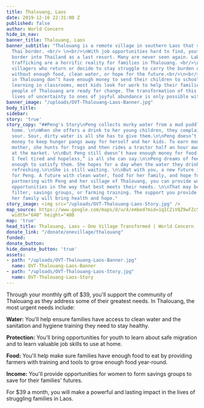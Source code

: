 ```yaml
---
title: Thalouang, Laos
date: 2019-12-16 22:31:00 Z
published: false
author: World Concern
hide_in_nav: 
banner_title: Thalouang, Laos
banner_subtitle: "Thalouang is a remote village in southern Laos that sits near the
  Thai border. <br/> \n<br/>\nWith job opportunities hard to find, youth cross the
  border into Thailand as a last resort. Many are never seen again. Labor and sex
  trafficking are a horrific reality for families in Thalouang. <br/>\n<br/>\nThe
  villagers who return or decide to stay struggle to carry the burden of surviving
  without enough food, clean water, or hope for the future.<br/>\n<br/>\nFamilies
  in Thalouang don’t have enough money to send their children to school. Instead of
  learning in classrooms, most kids look for work to help their families survive.<br/>\n<br/>\nThe
  people of Thalouang are ready for change. The transformation of this community from
  lives of uncertainty to ones of joyful abundance is only possible with you."
banner_image: "/uploads/OVT-Thalouang-Laos-Banner.jpg"
body_title: 
sidebar: 
story: 'true'
story_copy: "##Peng's Story\nPeng collects murky water from a mud puddle near her
  home. \n\nWhen she offers a drink to her young children, they complain it tastes
  sour. Sour, dirty water is all she has to give them.\n\nPeng doesn’t have enough
  money to keep hunger pangs away for herself and her kids. To earn money as a single
  mother, she hunts for frogs and then rides a tractor half an hour away to sell them
  at the market. \n\nBut Peng still doesn’t have enough money for food.\n\n“Sometimes,
  I feel tired and hopeless,” is all she can say.\n\nPeng dreams of feeding her children
  enough to satisfy them. She hopes for a day when the water they drink is clean and
  refreshing.\n\nShe is still waiting. \n\nBut with you, a new future is possible
  for Peng. A future with clean water, food for her family, and hope for the future.\n\nBy
  partnering with Peng and her village of Thalouang, you can provide water and income
  opportunities in the way that best meets their needs. \n\nThat may be a home water
  filter, savings groups, or farming training. The support you provide for Peng and
  her family will bring health and hope."
story_image: <img src="/uploads/OVT-Thalouang-Laos-Story.jpg" />
map_source: https://www.google.com/maps/d/u/4/embed?mid=1qICZiVQZ9wFZcSVVc6e_rk3U4csVbQtH"
  width="640" height="480
map: 'true'
head_title: Thalouang, Laos — One Village Transformed | World Concern
donate_link: "/donate/onevillage/thalouang"
funded: 
donate_button: 
hide_donate_button: 'true'
assets:
- path: "/uploads/OVT-Thalouang-Laos-Banner.jpg"
  name: OVT-Thalouang-Laos-Banner
- path: "/uploads/OVT-Thalouang-Laos-Story.jpg"
  name: OVT-Thalouang-Laos-Story
---
```


Through your monthly gift of $39, you'll support the community of Thalouang as they address some of their greatest needs. In Thalouang, the most urgent needs include:

**Water:** You'll help ensure families have access to clean water and the sanitation and hygiene training they need to stay healthy.

**Protection:** You'll bring opportunities for youth to learn about safe migration and to learn valuable job skills to use at home.

**Food:** You'll help make sure families have enough food to eat by providing farmers with training and tools to grow enough food year-round.

**Income:** You'll provide opportunities for women to form savings groups to save for their families' futures.

For $39 a month, you will make a powerful and lasting impact in the lives of struggling families in Laos.

